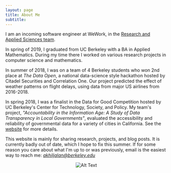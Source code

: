 ```yaml
---
layout: page
title: About Me
subtitle: 
---
```

I am an incoming software engineer at WeWork, in the [Research and Applied Sciences team](https://research.wework.com/).

In spring of 2019, I graduated from UC Berkeley with a BA in Applied Mathematics. During my time there I worked on various research projects in computer science and mathematics. 

In summer of 2018, I was on a team of 4 Berkeley students who won 2nd place at *The Data Open*, a national data-science style hackathon hosted by Citadel Securities and Correlation One. Our project predicted the effect of weather patterns on flight delays, using data from major US airlines from 2016-2018. 

In spring 2018, I was a finalist in the Data for Good Competition hosted by UC Berkeley's Center for Technology, Society, and Policy. My team's project, *"Accountability in the Information Age: A Study of Data Transparency in Local Governments"*, evaluated the accessibility and reliability of governmental data for a variety of cities in California. See the [website](https://ctsp.berkeley.edu/data-for-good-projects/) for more details. 

This website is mainly for sharing research, projects, and blog posts. It is currently badly out of date, which I hope to fix this summer. If for some reason you care about what I'm up to or was previously, email is the easiest way to reach me: *akhiljalan@berkeley.edu*

<div style="text-align:center" markdown="1">

![Alt Text](img/misc-site-pictures/xmas-face.jpg)

</div>